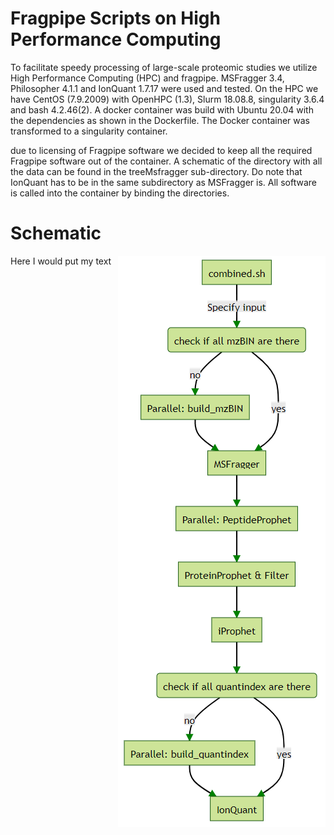 # Fragpipe Scripts on High Performance Computing

To facilitate speedy processing of large-scale proteomic studies we utilize High Performance Computing (HPC) and fragpipe. MSFragger 3.4, Philosopher 4.1.1 and IonQuant 1.7.17 were used and tested. On the HPC we have CentOS (7.9.2009) with OpenHPC (1.3), Slurm 18.08.8, singularity 3.6.4 and bash 4.2.46(2). A docker container was build with Ubuntu 20.04 with the dependencies as shown in the Dockerfile. The Docker container was transformed to a singularity container.

due to licensing of Fragpipe software we decided to keep all the required Fragpipe software out of the container. A schematic of the directory with all the data can be found in the treeMsfragger sub-directory. Do note that IonQuant has to be in the same subdirectory as MSFragger is. All software is called into the container by binding the directories.

# Schematic

<img align="right" src="Images/ScriptHPCFragpipe.png">

Here I would put my text
